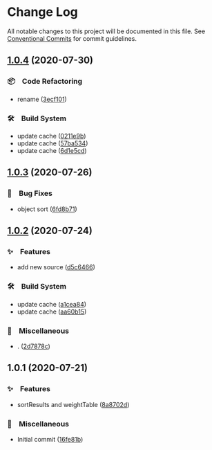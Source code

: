 # Change Log

All notable changes to this project will be documented in this file.
See [Conventional Commits](https://conventionalcommits.org) for commit guidelines.

## [1.0.4](https://github.com/bluelovers/ws-lottery/compare/@lazy-lotto/tw-history-data@1.0.3...@lazy-lotto/tw-history-data@1.0.4) (2020-07-30)


### 📦　Code Refactoring

* rename ([3ecf101](https://github.com/bluelovers/ws-lottery/commit/3ecf101a9fe3cb6d3e1f7ed0ce2da50da7ff7950))


### 🛠　Build System

* update cache ([0211e9b](https://github.com/bluelovers/ws-lottery/commit/0211e9bbc3001c001c04217a6d77cf5c359b0ee0))
* update cache ([57ba534](https://github.com/bluelovers/ws-lottery/commit/57ba534b48d57371f58c628dbc56b6a17ac143d7))
* update cache ([6d1e5cd](https://github.com/bluelovers/ws-lottery/commit/6d1e5cdc6bc4ee922224b3c8b007d04ec7b134a5))





## [1.0.3](https://github.com/bluelovers/ws-lottery/compare/@lazy-lotto/tw-history-data@1.0.2...@lazy-lotto/tw-history-data@1.0.3) (2020-07-26)


### 🐛　Bug Fixes

* object sort ([6fd8b71](https://github.com/bluelovers/ws-lottery/commit/6fd8b71775882dda5e1fc714a7f3cfbdec51d5c0))





## [1.0.2](https://github.com/bluelovers/ws-lottery/compare/@lazy-lotto/tw-history-data@1.0.1...@lazy-lotto/tw-history-data@1.0.2) (2020-07-24)


### ✨　Features

* add new source ([d5c6466](https://github.com/bluelovers/ws-lottery/commit/d5c6466b0bf2290d7b45e18d4b42d3aaa06d8de8))


### 🛠　Build System

* update cache ([a1cea84](https://github.com/bluelovers/ws-lottery/commit/a1cea84feb320f6d5e9e3828b167565ac95976ff))
* update cache ([aa60b15](https://github.com/bluelovers/ws-lottery/commit/aa60b159540d656b5eb9ea49cb309fca35d35bef))


### 🔖　Miscellaneous

* . ([2d7878c](https://github.com/bluelovers/ws-lottery/commit/2d7878c240fed889744aa4fcb6ea1d784ebfb97a))





## 1.0.1 (2020-07-21)


### ✨　Features

* sortResults and weightTable ([8a8702d](https://github.com/bluelovers/ws-lottery/commit/8a8702d114b266d7caeebc99e5b6f0ba78ebd2bc))


### 🔖　Miscellaneous

* Initial commit ([16fe81b](https://github.com/bluelovers/ws-lottery/commit/16fe81b7b02bcf9d05770d5966f2df4cb3279f7e))
